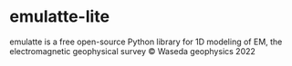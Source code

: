 # emulatte-lite
emulatte is a free open-source Python library for 1D modeling of EM, the electromagnetic geophysical survey
©️ Waseda geophysics 2022